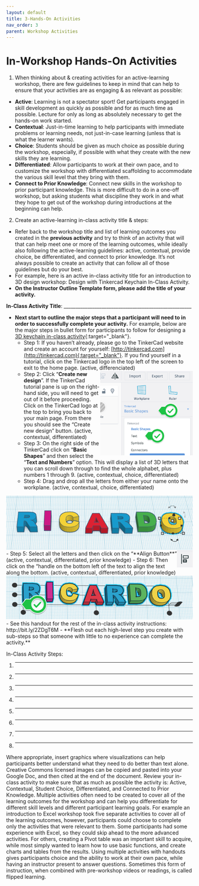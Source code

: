 ```yaml
---
layout: default
title: 3-Hands-On Activities
nav_order: 3
parent: Workshop Activities
---
```


# In-Workshop Hands-On Activities

1. When thinking about & creating activities for an active-learning workshop, there are few guidelines to keep in mind that can help to ensure that your activities are as engaging & as relevant as possible:
- **Active**: Learning is not a spectator sport! Get participants engaged in skill development as quickly as possible and for as much time as possible. Lecture for only as long as absolutely necessary to get the hands-on work started.
- **Contextual**: Just-in-time learning to help participants with immediate problems or learning needs, not just-in-case learning (unless that is what the learner wants).
- **Choice**: Students should be given as much choice as possible during the workshop, especially, if possible with what they create with the new skills they are learning. 
- **Differentiated**: Allow participants to work at their own pace, and to customize the workshop with differentiated scaffolding to accommodate the various skill level that they bring with them.
- **Connect to Prior Knowledge**: Connect new skills in the workshop to prior participant knowledge. This is more difficult to do in a one-off workshop, but asking students what discipline they work in and what they hope to get out of the workshop during introductions at the beginning can help.

2. Create an active-learning in-class activity title & steps:
- Refer back to the workshop title and list of learning outcomes you created in the **previous activity** and try to think of an activity that will that can help meet one or more of the learning outcomes, while ideally also following the active-learning guidelines: active, contextual, provide choice, be differentiated, and connect to prior knowledge. It’s not always possible to create an activity that can follow all of those guidelines but do your best.
- For example, here is an active in-class activity title for an introduction to 3D design workshop: Design with Tinkercad Keychain In-Class Activity.
- **On the Instructor Outline Template form, please add the title of your activity.**

**In-Class Activity Title**: ______________________________________________________

- **Next start to outline the major steps that a participant will need to in order to successfully complete your activity.** For example, below are the major steps in bullet form for participants to follow for designing a [3D keychain in-class activity](http://bit.ly/2ZDgT6M){:target="_blank"}. 
  - Step 1: If you haven’t already, please go to the TinkerCad website and create an account for yourself: [http://tinkercad.com](http://tinkercad.com){:target="_blank"}. If you find yourself in a tutorial, click on the Tinkercad logo in the top left of the screen to exit to the home page. (active, differenciated)
  - <img src="images/create-new-design.png" style="float:right;width:250px;" alt="Create New Design"> Step 2: Click “**Create new design**”. If the TinkerCad tutorial pane is up on the right-hand side, you will need to get out of it before proceeding. Click on the TinkerCad logo at the top to bring you back to your main page. From there you should see the “Create new design” button. (active, contextual, differentiated)
  - Step 3: On the right side of the TinkerCad click on “**Basic Shapes**” and then select the “**Text and Numbers**” option. This will display a list of 3D letters that you can scroll down through to find the whole alphabet, plus numbers 1 through 9. (active, contextual, choice, differentiated)
  - Step 4: Drag and drop all the letters from either your name onto the workplane. (active, contextual, choice, differentiated)
 <img src="images/ricardo.png" alt="Ricardo Design">
  - <img src="images/align-button.png" style="float:right;" alt="Align Button"> Step 5: Select all the letters and then click on the “**Align Button**” (active, contextual, differentiated, prior knowledge)
  - Step 6: Then click on the “handle on the bottom left of the text to align the text along the bottom. (active, contextual, differentiated, prior knowledge)
<img src="images/ricardo2.png" alt="Ricardo Design">
  - See this handout for the rest of the in-class activity instructions:  http://bit.ly/2ZDgT6M 
- **Flesh out each high-level step you create with sub-steps so that someone with little to no experience can complete the activity.**

In-Class Activity Steps:
1. _______________________________________________________
2. _______________________________________________________
3. _______________________________________________________
4. _______________________________________________________
5. _______________________________________________________
6. _______________________________________________________
7. _______________________________________________________
8. _______________________________________________________

Where appropriate, insert graphics where visualizations can help participants better understand what they need to do better than text alone. Creative Commons licensed images can be copied and pasted into your Google Doc, and then cited at the end of the document.
Review your in-class activity to make sure that as much as possible the activity is: 
Active, Contextual, Student Choice, Differentiated, and Connected to Prior Knowledge.
Multiple activities often need to be created to cover all of the learning outcomes for the workshop and can help you differentiate for different skill levels and different participant learning goals. 
For example an introduction to Excel workshop took five separate activities to cover all of the learning outcomes, however, participants could choose to complete only the activities that were relevant to them.
Some participants had some experience with Excel, so they could skip ahead to the more advanced activities. For others, creating a Pivot table was an important skill to acquire, while most simply wanted to learn how to use basic functions, and create charts and tables from the results. 
Using multiple activities with handouts gives participants choice and the ability to work at their own pace, while having an instructor present to answer questions. Sometimes this form of instruction, when combined with pre-workshop videos or readings, is called flipped learning.

